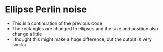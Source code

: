# Ellipse Perlin noise

- This is a continuation of the previous code
- The rectangles are changed to ellipses and the size and position also change a little
- I thought this might make a huge difference, but the output is very similar
